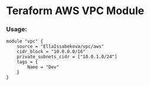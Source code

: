 # Teraform AWS VPC Module

### Usage:
```
module "vpc" {
    source = "EllaIssabekova/vpc/aws"
    cidr_block = "10.0.0.0/16"
    private_subnets_cidr = ["10.0.1.0/24"]
    tags = {
        Name = "Dev"
    }
}
```


